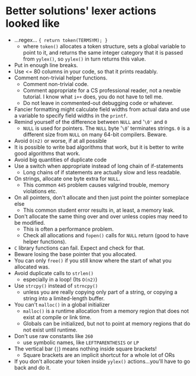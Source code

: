 # Better solutions' lexer actions looked like
* ...regex... `{ return token(TERMSYM); }`
    * where `token()` allocates a token structure, sets a global variable to point to it, and returns the same integer category that it is passed from `yylex()`, so `yylex()` in turn returns this value.
* Put in enough line breaks.
* Use <= 80 columns in your code, so that it prints readably.
* Comment non-trivial helper functions.
    * Comment non-trivial code.
    * Comment appropriate for a CS professional reader, not a newbie tutorial. I know what `i++` does, you do not have to tell me.
    * Do not leave in commented-out debugging code or whatever.
* Fancier formatting might calculate field widths from actual data and use a variable to specify field widths in the `printf`.
* Remind yourself of the difference between `NULL` and '`\0'` and `0`
    * `NULL` is used for pointers. The `NULL` byte '`\0`' terminates strings. `0` is a different size from `NULL` on many 64-bit compilers. Beware.
* Avoid `O(n2)` or worse, if at all possible
* It is possible to write bad algorithms that work, but it is better to write good algorithms that work.
* Avoid big quantities of duplicate code
* Use a switch when appropriate instead of long chain of if-statements
    * Long chains of if statements are actually slow and less readable.
* On strings, allocate one byte extra for `NULL`.
    * This common `445` problem causes valgrind trouble, memory violations etc.
* On all pointers, don't allocate and then just point the pointer someplace else
    * This common student error results in, at least, a memory leak.
* Don't allocate the same thing over and over unless copies may need to be modified.
    * This is often a performance problem.
    * Check all allocations and `fopen()` calls for `NULL` return (good to have helper functions).
* `C` library functions can fail. Expect and check for that.
* Beware losing the base pointer that you allocated.
* You can only `free()` if you still know where the start of what you allocated was.
* Avoid duplicate calls to `strlen()`
    * especially in a loop! (Its `O(n2)`)
* Use `strcpy()` instead of `strncpy()`
    * unless you are really copying only part of a string, or copying a string into a limited-length buffer.
* You can't `malloc()` in a global initializer
    * `malloc()` is a runtime allocation from a memory region that does not exist at compile or link time.
    * Globals can be initialized, but not to point at memory regions that do not exist until runtime.
* Don't use raw constants like `260`
    * use symbolic names, like `LEFTPARENTHESIS` or `LP`
* The vertical bar (`|`) means nothing inside square brackets!
    * Square brackets are an implicit shortcut for a whole lot of ORs
* If you don't allocate your token inside `yylex()` actions...you'll have to go back and do it.
